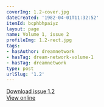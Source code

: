 ```yaml
---
coverImg: 1.2-cover.jpg
dateCreated: '1982-04-01T11:32:52'
itemId: bcphbhpaiyz
layout: page
name: Volume 1, issue 2
profileImg: 1.2-rect.jpg
tags:
- hasAuthor: dreamnetwork
- hasTag: dream-network-volume-1
- hasTag: dreamnetwork
type: post
urlSlug: '1.2'
---
```

<a href="../files/pdfs/Volume_1/1.2_Dream_Network_Bulletin_Vol.1_Issue_2.pdf" download="">Download issue 1.2</a><br><a href="../files/pdfs/Volume_1/1.2_Dream_Network_Bulletin_Vol.1_Issue_2.pdf">View online</a>
